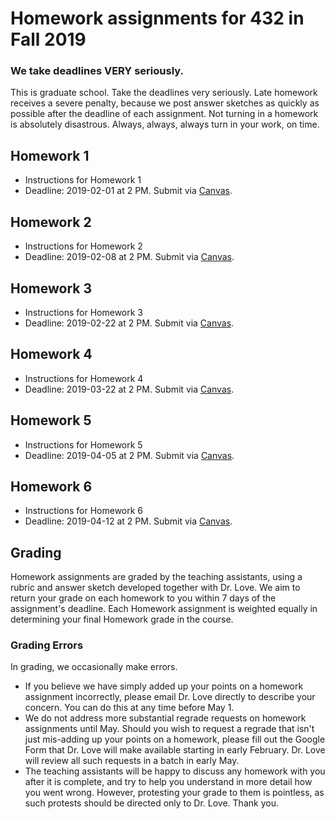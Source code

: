 # Homework assignments for 432 in Fall 2019

### We take deadlines VERY seriously.

This is graduate school. Take the deadlines very seriously. Late homework receives a severe penalty, because we post answer sketches as quickly as possible after the deadline of each assignment. Not turning in a homework is absolutely disastrous. Always, always, always turn in your work, on time.

## Homework 1

- Instructions for Homework 1
- Deadline: 2019-02-01 at 2 PM. Submit via [Canvas](https://canvas.case.edu/). 

## Homework 2

- Instructions for Homework 2
- Deadline: 2019-02-08 at 2 PM. Submit via [Canvas](https://canvas.case.edu/).

## Homework 3

- Instructions for Homework 3
- Deadline: 2019-02-22 at 2 PM. Submit via [Canvas](https://canvas.case.edu/).

## Homework 4

- Instructions for Homework 4
- Deadline: 2019-03-22 at 2 PM. Submit via [Canvas](https://canvas.case.edu/).

## Homework 5

- Instructions for Homework 5
- Deadline: 2019-04-05 at 2 PM. Submit via [Canvas](https://canvas.case.edu/).

## Homework 6

- Instructions for Homework 6
- Deadline: 2019-04-12 at 2 PM. Submit via [Canvas](https://canvas.case.edu/).

## Grading

Homework assignments are graded by the teaching assistants, using a rubric and answer sketch developed together with Dr. Love. We aim to return your grade on each homework to you within 7 days of the assignment's deadline. Each Homework assignment is weighted equally in determining your final Homework grade in the course.

### Grading Errors

In grading, we occasionally make errors.

- If you believe we have simply added up your points on a homework assignment incorrectly, please email Dr. Love directly to describe your concern. You can do this at any time before May 1.
- We do not address more substantial regrade requests on homework assignments until May. Should you wish to request a regrade that isn't just mis-adding up your points on a homework, please fill out the Google Form that Dr. Love will make available starting in early February. Dr. Love will review all such requests in a batch in early May.
- The teaching assistants will be happy to discuss any homework with you after it is complete, and try to help you understand in more detail how you went wrong. However, protesting your grade to them is pointless, as such protests should be directed only to Dr. Love. Thank you.

